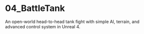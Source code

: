 # 04_BattleTank
An open-world head-to-head tank fight with simple Al, terrain, and advanced control system in Unreal 4.
